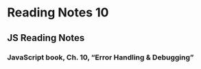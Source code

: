 # Reading Notes 10

## JS Reading Notes

### JavaScript book, Ch. 10, “Error Handling & Debugging”

